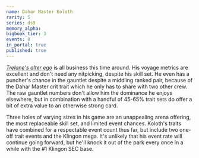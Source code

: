 ```yaml
---
name: Dahar Master Koloth
rarity: 5
series: ds9
memory_alpha:
bigbook_tier: 3
events: 8
in_portal: true
published: true
---
```


[_Trelane's alter ego_](https://www.youtube.com/watch?v=RXV5ciE8ucE&t=64) is all business this time around. His voyage metrics are excellent and don't need any nitpicking, despite his skill set. He even has a puncher's chance in the gauntlet despite a middling ranked pair, because of the Dahar Master crit trait which he only has to share with two other crew. The raw gauntlet numbers don't allow him the dominance he enjoys elsewhere, but in combination with a handful of 45-65% trait sets do offer a bit of extra value to an otherwise strong card.

Three holes of varying sizes in his game are an unappealing arena offering, the most replaceable skill set, and limited event chances. Koloth's traits have combined for a respectable event count thus far, but include two one-off trait events and the Klingon mega. It's unlikely that his event rate will continue going forward, but he'll knock it out of the park every once in a while with the #1 Klingon SEC base.
